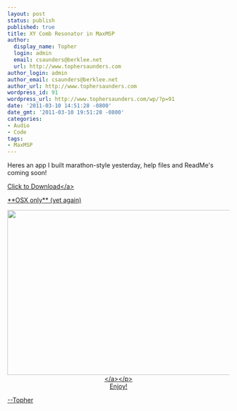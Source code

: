 ```yaml
---
layout: post
status: publish
published: true
title: XY Comb Resonator in MaxMSP
author:
  display_name: Topher
  login: admin
  email: csaunders@berklee.net
  url: http://www.tophersaunders.com
author_login: admin
author_email: csaunders@berklee.net
author_url: http://www.tophersaunders.com
wordpress_id: 91
wordpress_url: http://www.tophersaunders.com/wp/?p=91
date: '2011-03-10 14:51:28 -0800'
date_gmt: '2011-03-10 19:51:28 -0800'
categories:
- Audio
- Code
tags:
- MaxMSP
---
```

<p>Heres an app I built marathon-style yesterday, help files and ReadMe's coming soon!</p>
<p><a href="http:&#47;&#47;www.tophersaunders.com&#47;max&#47;combreson_v1.zip">Click to Download<&#47;a></p>
<p>**OSX only** (yet again)</p>
<p style="text-align: center;"><a href="http:&#47;&#47;www.tophersaunders.com&#47;max&#47;combreson_v1.zip"><img class="aligncenter size-full wp-image-92" title="Comb Filter&#47;Resonator" src="http:&#47;&#47;www.tophersaunders.com&#47;img&#47;comreson.jpg" alt="" width="777" height="374" &#47;><&#47;a><&#47;p><br />
Enjoy!</p>
<p>--Topher</p>
